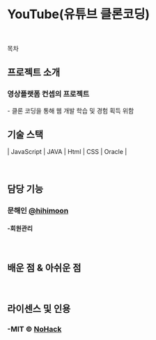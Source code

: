 # YouTube(유튜브 클론코딩)
<br>

목차

## 프로젝트 소개

### 영상플랫폼 컨셉의 프로젝트

<p align="justify"> 
  - 클론 코딩을 통해 웹 개발 학습 및 경험 획득 위함

<br>

## 기술 스택


| JavaScript | JAVA       |  Html    |  CSS   |  Oracle   |

<br>

## 담당 기능



### 문해인 [@hihimoon](https://github.com/hihimoon)
#### -회원관리


<br>

## 배운 점 & 아쉬운 점

<p align="justify">

</p>

<br>

## 라이센스 및 인용

### -MIT &copy; [NoHack](mailto:lbjp114@gmail.com)<br>

<!-- Stack Icon Refernces -->

[js]: /images/stack/javascript.svg
[css]: /images/stack/css.svg
[html]: /images/stack/html.svg
[java]: /images/stack/java.png 
[oracle]: /images/stack/oracle.png
[spring]: /images/stack/spring-96.svg
